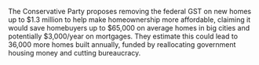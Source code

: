The Conservative Party proposes removing the federal GST on new homes up to $1.3 million to help make homeownership more affordable, claiming it would save homebuyers up to $65,000 on average homes in big cities and potentially $3,000/year on mortgages. They estimate this could lead to 36,000 more homes built annually, funded by reallocating government housing money and cutting bureaucracy.
